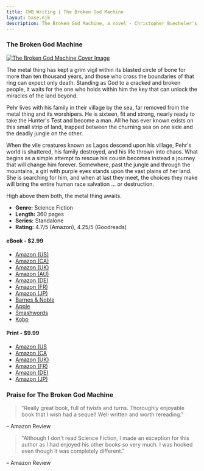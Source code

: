 ```yaml
---
title: CWB Writing | The Broken God Machine
layout: base.njk
description: The Broken God Machine, a novel - Christopher Buecheler's Author Site
---
```


### The Broken God Machine

<div class="image-cover-tbgm ir"><a href="/books/thebrokengodmachine/"><img srcset="/_img/books/tbgm_sm@2x.jpg 2x, /_img/books/tbgm_sm.jpg 1x" src="/_img/books/tbgm_sm.jpg" alt="The Broken God Machine Cover Image" /></a></div>

The metal thing has kept a grim vigil within its blasted circle of bone for more than ten thousand years, and those who cross the boundaries of that ring can expect only death. Standing as God to a cracked and broken people, it waits for the one who holds within him the key that can unlock the miracles of the land beyond.

Pehr lives with his family in their village by the sea, far removed from the metal thing and its worshipers. He is sixteen, fit and strong, nearly ready to take the Hunter's Test and become a man. All he has ever known exists on this small strip of land, trapped between the churning sea on one side and the deadly jungle on the other.

When the vile creatures known as Lagos descend upon his village, Pehr's world is shattered, his family destroyed, and his life thrown into chaos. What begins as a simple attempt to rescue his cousin becomes instead a journey that will change him forever. Somewhere, past the jungle and through the mountains, a girl with purple eyes stands upon the vast plains of her land. She is searching for him, and when at last they meet, the choices they make will bring the entire human race salvation … or destruction.

High above them both, the metal thing awaits.

- **Genre:** Science Fiction
- **Length:** 360 pages
- **Series:** Standalone
- **Rating:** 4.7/5 (Amazon), 4.25/5 (Goodreads)

#### eBook - $2.99

- [Amazon (US)](http://www.amazon.com/The-Broken-Machine-Christopher-Buecheler/dp/B00EVVVUQ2)
- [Amazon (CA)](https://www.amazon.ca/The-Broken-Machine-Christopher-Buecheler/dp/B00EVVVUQ2)
- [Amazon (UK)](https://www.amazon.co.uk/The-Broken-Machine-Christopher-Buecheler/dp/B00EVVVUQ2)
- [Amazon (AU)](https://www.amazon.com.au/The-Broken-Machine-Christopher-Buecheler/dp/B00EVVVUQ2)
- [Amazon (DE)](https://www.amazon.de/The-Broken-Machine-Christopher-Buecheler/dp/B00EVVVUQ2)
- [Amazon (FR)](https://www.amazon.fr/The-Broken-Machine-Christopher-Buecheler/dp/B00EVVVUQ2)
- [Amazon (JP)](https://www.amazon.co.jp/The-Broken-Machine-Christopher-Buecheler/dp/B00EVVVUQ2)
- [Barnes & Noble](http://www.barnesandnoble.com/w/the-broken-god-machine-christopher-buecheler/1116804532)
- [Apple](https://itunes.apple.com/us/book/the-broken-god-machine/id717420794?mt=11)
- [Smashwords](https://www.smashwords.com/books/view/352689)
- [Kobo](http://store.kobobooks.com/en-US/ebook/the-broken-god-machine)

#### Print - $9.99

- [Amazon (US](http://www.amazon.com/The-Broken-Machine-Christopher-Buecheler/dp/1491273739/)
- [Amazon (CA](http://www.amazon.ca/The-Broken-Machine-Christopher-Buecheler/dp/1491273739/)
- [Amazon (UK)](http://www.amazon.co.uk/The-Broken-Machine-Christopher-Buecheler/dp/1491273739/)
- [Amazon (FR)](http://www.amazon.fr/The-Broken-Machine-Christopher-Buecheler/dp/1491273739/)
- [Amazon (DE)](http://www.amazon.de/The-Broken-Machine-Christopher-Buecheler/dp/1491273739/)
- [Amazon (JP)](http://www.amazon.co.jp/The-Broken-Machine-Christopher-Buecheler/dp/1491273739/)

### Praise for The Broken God Machine

> "Really great book, full of twists and turns. Thoroughly enjoyable book that I wish had a sequel! Well written and worth rereading."

&ndash; Amazon Review

> "Although I don't read Science Fiction, I made an exception for this author as I had enjoyed his other books so very much. I was hooked even though it was completely different."

&ndash; Amazon Review
